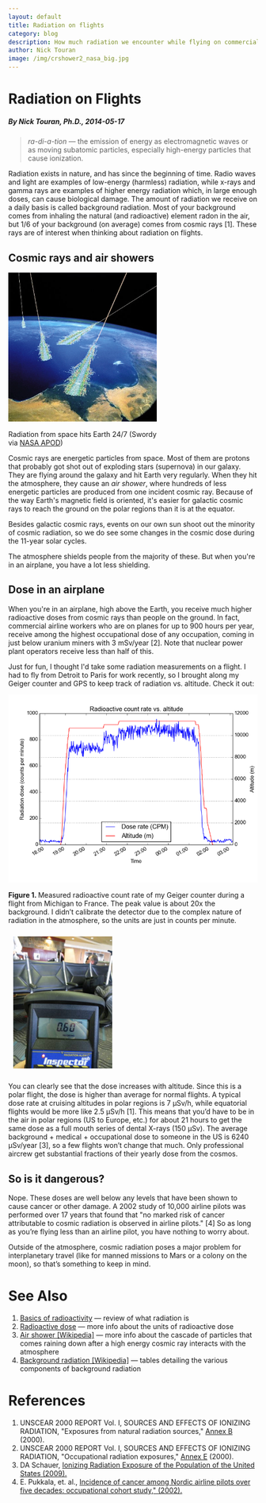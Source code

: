 ```yaml
---
layout: default
title: Radiation on flights
category: blog
description: How much radiation we encounter while flying on commercial flights?
author: Nick Touran
image: /img/crshower2_nasa_big.jpg
---
```

<div class="row">
<div class="col-md-8" markdown="1">

<h1>Radiation on Flights</h1>
<h5>By Nick Touran, Ph.D., 2014-05-17</h5>

> *ra-di-a-tion* &mdash; the emission of energy as electromagnetic waves or as moving
> subatomic particles, especially high-energy particles that cause
> ionization.

Radiation exists in nature, and has since the beginning of time. Radio waves
and light are examples of low-energy (harmless) radiation, while x-rays and gamma
rays are examples of higher energy radiation which, in large enough doses, can
cause biological damage. The amount of radiation we receive on a daily basis is
called background radiation. Most of your background comes from inhaling the
natural (and radioactive) element radon in the air, but 1/6 of your background
(on average) comes from cosmic rays [1]. These rays are of interest when thinking
about radiation on flights.

## Cosmic rays and air showers

<div class="thumbnail pull-right" style="max-width:300px">
<a href="/img/crshower2_nasa_big.jpg"><img class="img-responsive"
src="/img/crshower2_nasa_big.jpg"  alt="An air shower"/></a> 
<div class="caption"><p>Radiation from space hits Earth 24/7 (Swordy via <a
href="https://apod.nasa.gov/apod/ap060814.html">NASA APOD</a>)</p></div>
</div>

Cosmic rays are energetic particles from space. Most of them are protons that
probably got shot out of exploding stars (supernova) in our galaxy. They are
flying around the galaxy and hit Earth very regularly. When they hit the
atmosphere, they cause an *air shower*, where hundreds of less energetic
particles are produced from one incident cosmic ray.  Because of the way Earth's
magnetic field is oriented, it's easier for galactic cosmic rays to reach the
ground on the polar regions than it is at the equator.

Besides galactic cosmic rays, events on our own sun shoot out the minority
of cosmic radiation, so we do see some changes in the cosmic dose during the
11-year solar cycles.

The atmosphere shields people from the majority of these. But when
you're in an airplane, you have a lot less shielding.

## Dose in an airplane

When you're in an airplane, high above the Earth, you receive much
higher radioactive doses from cosmic rays than people on the ground. In fact,
commercial airline workers who are on planes for up to 900 hours per year,
receive among the highest occupational dose of any occupation, coming in just
below uranium miners with 3 mSv/year [2]. Note that nuclear power plant
operators receive less than half of this.

Just for fun, I thought I'd take some radiation measurements on a flight. I had
to fly from Detroit to Paris for work recently, so I brought along my Geiger
counter and GPS to keep track of radiation vs. altitude. Check it out: 

<div class="thumbnail">
<img class="center" src="/img/dose_and_alt_vs_time.png" alt="radioactive dose
vs. altitude on a commercial flight" title="radioactive dose vs. altitude on a
commercial flight"/>
<p class="caption"><strong>Figure 1. </strong>Measured radioactive count rate of
my Geiger counter during a flight from Michigan to France. The peak value is
about 20x the background. I didn&rsquo;t calibrate the detector due to the
complex nature of radiation in the atmosphere, so the units are just in counts
per minute.</p> 
</div
>
<img class="img-rounded, pull-left" src="/img/detector.jpg"
       style="width:200px;margin:10px;" alt="the radiation detector used to make the
       measurements" title="the detector used to make the measurements"/> 

You can clearly see that the dose increases with altitude. Since this is a polar
flight, the dose is higher than average for normal flights. A typical dose rate
at cruising altitudes in polar regions is 7 &micro;Sv/h, while equatorial
flights would be more like 2.5  	&micro;Sv/h [1]. This means that you&rsquo;d
have to be in the air in polar regions (US to Europe, etc.) for about 21 hours
to get the same dose as a full mouth series of dental X-rays (150 &micro;Sv).
The average background + medical + occupational dose to someone in the US is
6240 &micro;Sv/year [3], so a few flights won&rsquo;t change that much. Only
professional aircrew get substantial fractions of their yearly dose from the
cosmos.

## So is it dangerous?

Nope. These doses are well below any levels that have been shown to cause
cancer or other damage. A 2002 study of 10,000 airline pilots was performed
over 17 years that found that &quot;no marked risk of cancer attributable to
cosmic radiation is observed in airline pilots.&quot; [4] So as long as
you&rsquo;re flying less than an airline pilot, you have nothing to worry
about. 

Outside of the atmosphere, cosmic radiation poses a major
problem for interplanetary travel (like for manned missions to Mars or a colony
on the moon), so that&rsquo;s something to keep in mind. 

<h1 id="references">See Also</h1>
<ol>
    <li><a href="{% link radioactivity.md %}">Basics of radioactivity</a> &mdash; review of what radiation is</li>
    <li><a href="{% link dose.md %}">Radioactive dose</a> &mdash; more info about the units of radioactive dose</li>
    <li><a href="http://en.wikipedia.org/wiki/Air_shower_%28physics%29">Air shower
            [Wikipedia]</a> &mdash; more info about the cascade of particles that
        comes raining down after a high energy cosmic ray interacts with the
        atmosphere</li> <li><a
    href="http://en.wikipedia.org/wiki/Background_radiation">Background radiation
    [Wikipedia]</a> &mdash; tables detailing the various components of background
radiation</li>
</ol>

# References
<ol>
    <li>UNSCEAR 2000 REPORT Vol. I, SOURCES AND EFFECTS OF IONIZING RADIATION,
        &quot;Exposures from natural radiation sources,&quot; <a
            href="http://www.unscear.org/docs/reports/annexb.pdf">Annex B</a>
        (2000).</li> <li>UNSCEAR 2000 REPORT Vol. I, SOURCES AND EFFECTS OF IONIZING
        RADIATION, &quot;Occupational radiation exposures,&quot; <a
    href="http://www.unscear.org/docs/reports/annexe.pdf">Annex E</a> (2000).</li>
   <li>DA Schauer, <a href="http://www.ncrppublications.org/Reports/160">Ionizing
           Radiation Exposure of the Population of the United States (2009).</a></li>
   <li>E. Pukkala, et. al., <a
           href="http://www.bmj.com/content/325/7364/567">Incidence of cancer among
           Nordic airline pilots over five decades: occupational cohort study,&quot;
   (2002).</a></li>
</ol>
</div>
</div>

